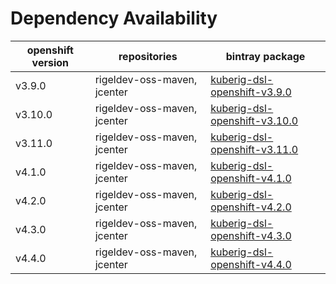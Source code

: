 # Dependency Availability
| openshift version | repositories | bintray package |
| ------------------ | ------------ | --------------- |
| v3.9.0 | rigeldev-oss-maven, jcenter | [kuberig-dsl-openshift-v3.9.0](https://bintray.com/teyckmans/rigeldev-oss-maven/io-kuberig-kuberig-dsl-openshift-v3.9.0) |
| v3.10.0 | rigeldev-oss-maven, jcenter | [kuberig-dsl-openshift-v3.10.0](https://bintray.com/teyckmans/rigeldev-oss-maven/io-kuberig-kuberig-dsl-openshift-v3.10.0) |
| v3.11.0 | rigeldev-oss-maven, jcenter | [kuberig-dsl-openshift-v3.11.0](https://bintray.com/teyckmans/rigeldev-oss-maven/io-kuberig-kuberig-dsl-openshift-v3.11.0) |
| v4.1.0 | rigeldev-oss-maven, jcenter | [kuberig-dsl-openshift-v4.1.0](https://bintray.com/teyckmans/rigeldev-oss-maven/io-kuberig-kuberig-dsl-openshift-v4.1.0) |
| v4.2.0 | rigeldev-oss-maven, jcenter | [kuberig-dsl-openshift-v4.2.0](https://bintray.com/teyckmans/rigeldev-oss-maven/io-kuberig-kuberig-dsl-openshift-v4.2.0) |
| v4.3.0 | rigeldev-oss-maven, jcenter | [kuberig-dsl-openshift-v4.3.0](https://bintray.com/teyckmans/rigeldev-oss-maven/io-kuberig-kuberig-dsl-openshift-v4.3.0) |
| v4.4.0 | rigeldev-oss-maven, jcenter | [kuberig-dsl-openshift-v4.4.0](https://bintray.com/teyckmans/rigeldev-oss-maven/io-kuberig-kuberig-dsl-openshift-v4.4.0) |

